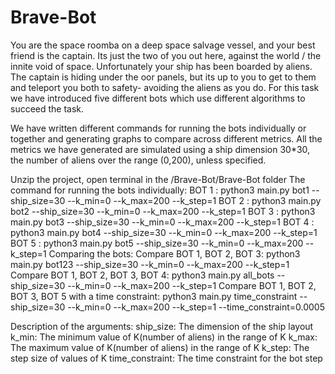 # Brave-Bot
You are the space roomba on a deep space salvage vessel, and your best friend is the captain. Its just the two of you
out here, against the world / the innite void of space. Unfortunately your ship has been boarded by aliens. The
captain is hiding under the oor panels, but its up to you to get to them and teleport you both to safety- avoiding
the aliens as you do.
For this task we have introduced five different bots which use different algorithms to succeed the task.

We have written different commands for running the bots individually or together and generating graphs to compare across 
different metrics.
All the metrics we have generated are simulated using a ship dimension 30*30, the number of aliens over the range (0,200), unless specified. 

Unzip the project, open terminal in the /Brave-Bot/Brave-Bot folder
The command for running the bots individually:
BOT 1 :  python3 main.py bot1 --ship_size=30 --k_min=0 --k_max=200 --k_step=1
BOT 2 :  python3 main.py bot2 --ship_size=30 --k_min=0 --k_max=200 --k_step=1
BOT 3 :  python3 main.py bot3 --ship_size=30 --k_min=0 --k_max=200 --k_step=1
BOT 4 :  python3 main.py bot4 --ship_size=30 --k_min=0 --k_max=200 --k_step=1
BOT 5 :  python3 main.py bot5 --ship_size=30 --k_min=0 --k_max=200 --k_step=1
Comparing the bots:
Compare BOT 1, BOT 2, BOT 3: python3 main.py bot123 --ship_size=30 --k_min=0 --k_max=200 --k_step=1
Compare BOT 1, BOT 2, BOT 3, BOT 4: python3 main.py all_bots --ship_size=30 --k_min=0 --k_max=200 --k_step=1
Compare BOT 1, BOT 2, BOT 3, BOT 5 with a time constraint: python3 main.py time_constraint --ship_size=30 --k_min=0 --k_max=200 --k_step=1 --time_constraint=0.0005

Description of the arguments:
ship_size: The dimension of the ship layout
k_min: The minimum value of K(number of aliens) in the range of K
k_max: The maximum value of K(number of aliens) in the range of K
k_step: The step size of values of K
time_constraint: The time constraint for the bot step
